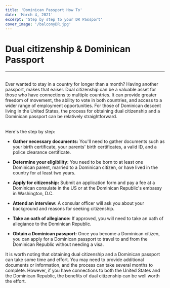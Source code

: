 ```yaml
---
title: 'Dominican Passport How To'
date: 'March 4, 2021'
excerpt: 'Step by step to your DR Passport'
cover_image: '/balconyDR.jpg'
---
```

# Dual citizenship & Dominican Passport

---
<br/>
Ever wanted to stay in a country for longer than a month? Having another passport, makes that eaiser. Dual citizenship can be a valuable asset for those who have connections to multiple countries. It can provide greater freedom of movement, the ability to vote in both countries, and access to a wider range of employment opportunities. For those of Dominican descent living in the United States, the process for obtaining dual citizenship and a Dominican passport can be relatively straightforward.

<br/> Here's the step by step:

- **Gather necessary documents:** You'll need to gather documents such as your birth certificate, your parents' birth certificates, a valid ID, and a police clearance certificate.

- **Determine your eligibility:** You need to be born to at least one Dominican parent, married to a Dominican citizen, or have lived in the country for at least two years.

- **Apply for citizenship:** Submit an application form and pay a fee at a Dominican consulate in the US or at the Dominican Republic's embassy in Washington, D.C.

- **Attend an interview:** A consular officer will ask you about your background and reasons for seeking citizenship.

- **Take an oath of allegiance:** If approved, you will need to take an oath of allegiance to the Dominican Republic.

- **Obtain a Dominican passport:** Once you become a Dominican citizen, you can apply for a Dominican passport to travel to and from the Dominican Republic without needing a visa.


It is worth noting that obtaining dual citizenship and a Dominican passport can take some time and effort. You may need to provide additional documents or information, and the process can take several months to complete. However, if you have connections to both the United States and the Dominican Republic, the benefits of dual citizenship can be well worth the effort.


